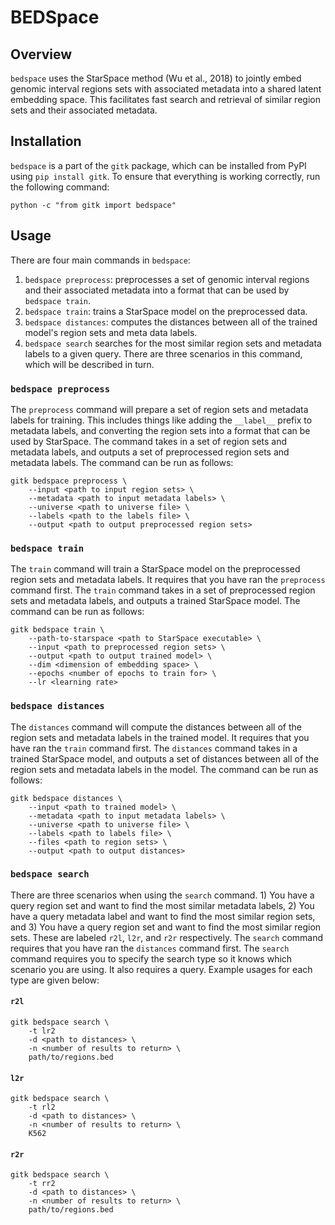 # BEDSpace
## Overview
`bedspace` uses the StarSpace method (Wu et al., 2018) to jointly embed genomic interval regions sets with associated metadata into a shared latent embedding space. This facilitates fast search and retrieval of similar region sets and their associated metadata.

## Installation
`bedspace` is a part of the `gitk` package, which can be installed from PyPI using `pip install gitk`. To ensure that everything is working correctly, run the following command:

```
python -c "from gitk import bedspace"
```

## Usage
There are four main commands in `bedspace`:
1. `bedspace preprocess`: preprocesses a set of genomic interval regions and their associated metadata into a format that can be used by `bedspace train`.
2. `bedspace train`: trains a StarSpace model on the preprocessed data.
3. `bedspace distances`: computes the distances between all of the trained model's region sets and meta data labels.
4. `bedspace search` searches for the most similar region sets and metadata labels to a given query. There are three scenarios in this command, which will be described in turn.

### `bedspace preprocess`
The `preprocess` command will prepare a set of region sets and metadata labels for training. This includes things like adding the `__label__` prefix to metadata labels, and converting the region sets into a format that can be used by StarSpace. The command takes in a set of region sets and metadata labels, and outputs a set of preprocessed region sets and metadata labels. The command can be run as follows:

```
gitk bedspace preprocess \
    --input <path to input region sets> \
    --metadata <path to input metadata labels> \
    --universe <path to universe file> \
    --labels <path to the labels file> \
    --output <path to output preprocessed region sets> 
```
### `bedspace train`
The `train` command will train a StarSpace model on the preprocessed region sets and metadata labels. It requires that you have ran the `preprocess` command first. The `train` command takes in a set of preprocessed region sets and metadata labels, and outputs a trained StarSpace model. The command can be run as follows:

```
gitk bedspace train \
    --path-to-starspace <path to StarSpace executable> \
    --input <path to preprocessed region sets> \
    --output <path to output trained model> \
    --dim <dimension of embedding space> \
    --epochs <number of epochs to train for> \
    --lr <learning rate>
```

### `bedspace distances`
The `distances` command will compute the distances between all of the region sets and metadata labels in the trained model. It requires that you have ran the `train` command first. The `distances` command takes in a trained StarSpace model, and outputs a set of distances between all of the region sets and metadata labels in the model. The command can be run as follows:

```
gitk bedspace distances \
    --input <path to trained model> \
    --metadata <path to input metadata labels> \
    --universe <path to universe file> \
    --labels <path to labels file> \
    --files <path to region sets> \
    --output <path to output distances>
```

### `bedspace search`
There are three scenarios when using the `search` command. 1) You have a query region set and want to find the most similar metadata labels, 2) You have a query metadata label and want to find the most similar region sets, and 3) You have a query region set and want to find the most similar region sets. These are labeled `r2l`, ``l2r``, and `r2r` respectively. The `search` command requires that you have ran the `distances` command first. The `search` command requires you to specify the search type so it knows which scenario you are using. It also requires a query. Example usages for each type are given below:

#### `r2l`
```
gitk bedspace search \
    -t lr2
    -d <path to distances> \
    -n <number of results to return> \
    path/to/regions.bed
```

#### `l2r`
```
gitk bedspace search \
    -t rl2
    -d <path to distances> \
    -n <number of results to return> \
    K562
```

#### `r2r`
```
gitk bedspace search \
    -t rr2
    -d <path to distances> \
    -n <number of results to return> \
    path/to/regions.bed
```